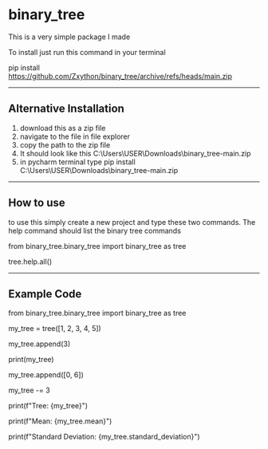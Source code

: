 # binary_tree
This is a very simple package I made

To install just run this command in your terminal

pip install https://github.com/Zxython/binary_tree/archive/refs/heads/main.zip
  
-----------------------------------------------------------------------
Alternative Installation
------------------------
1) download this as a zip file
2) navigate to the file in file explorer
3) copy the path to the zip file
4) It should look like this C:\Users\USER\Downloads\binary_tree-main.zip
5) in pycharm terminal type pip install C:\Users\USER\Downloads\binary_tree-main.zip

-----------------------------------------------------------------------

How to use
----------

to use this simply create a new project and type these two commands.
The help command should list the binary tree commands

from binary_tree.binary_tree import binary_tree as tree

tree.help.all()

--------------------------------------------------------------------------
Example Code
------------

from binary_tree.binary_tree import binary_tree as tree

my_tree = tree([1, 2, 3, 4, 5])

my_tree.append(3)

print(my_tree)

my_tree.append([0, 6])

my_tree -= 3

print(f"Tree: {my_tree}")

print(f"Mean: {my_tree.mean}")

print(f"Standard Deviation: {my_tree.standard_deviation}")
